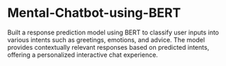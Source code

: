 # Mental-Chatbot-using-BERT
Built a response prediction model using BERT to classify user inputs into various intents such as greetings, emotions, and advice. The model provides contextually relevant responses based on predicted intents, offering a personalized interactive chat experience.
